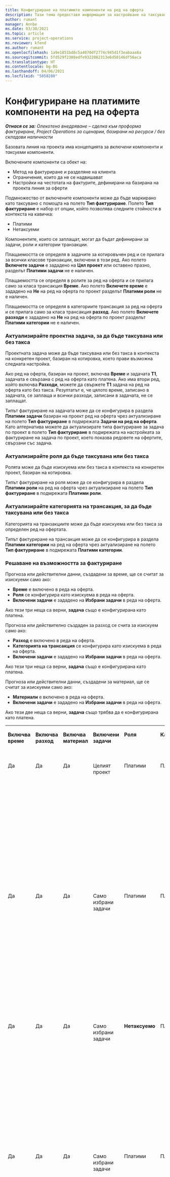 ```yaml
---
title: Конфигуриране на платимите компоненти на ред на оферта
description: Тази тема предоставя информация за настройване на таксувани и неначисляеми компоненти на базирана на проект линия за оферти.
author: rumant
manager: Annbe
ms.date: 03/30/2021
ms.topic: article
ms.service: project-operations
ms.reviewer: kfend
ms.author: rumant
ms.openlocfilehash: 1a9e1851bd8c5a4070df2774c945d1f3eabaaa8a
ms.sourcegitcommit: 5fd529f2308edfe9322082313e6d50146df56aca
ms.translationtype: HT
ms.contentlocale: bg-BG
ms.lasthandoff: 04/06/2021
ms.locfileid: "5858280"
---
```

# <a name="configure-the-chargeable-components-of-a-quote-line"></a>Конфигуриране на платимите компоненти на ред на оферта 

_**Отнася се за:** Олекотено внедряване – сделка към проформа фактуриране, Project Operations за сценарии, базирани на ресурси / без складови наличности_

Базовата линия на проекта има концепцията за *включени* компоненти и *таксуеми* компоненти.

Включените компоненти са обект на:

  - Метод на фактуриране и разделяне на клиента
  - Ограничения, които да не се надвишават 
  - Настройки на честотата на фактурите, дефинирани на базирана на проекта линия за оферти

Подмножество от включените компоненти може да бъде маркирано като таксувано с помощта на полето **Тип фактуриране**. Полето **Тип фактуриране** е набор от опции, който позволява следните стойности в контекста на кавичка:

  - Платими
  - Нетаксуеми

Компонентите, които се заплащат, могат да бъдат дефинирани за задачи, роли и категории транзакции.

Плащаемостта се определя в задачите за котировъчен ред и се прилага за всички класове транзакции, включени в този ред. Ако полето **Включете задачи** е зададено на **Цял проект** или оставено празно, разделът **Платими задачи** не е наличен.

Плащаемостта се определя в ролите за ред на оферта и се прилага само за класа трансакция **Време**. Ако полето **Включете време** е зададено на **Не** на ред на оферта по проект разделът **Платими роли** не е наличен.

Плащаемостта се определя в категориите трансакция за ред на оферта и се прилага само за класа трансакция **разход**. Ако полето **Включете разходи** е зададено на **Не** на ред на оферта по проект разделът **Платими категории** не е наличен.

### <a name="update-a-project-task-to-be-chargeable-or-non-chargeable"></a>Актуализирайте проектна задача, за да бъде таксувана или без такса

Проектната задача може да бъде таксувана или без такса в контекста на конкретен проект, базиран на котировка, което прави възможна следната настройка.

Ако ред на оферта, базиран на проект, включва **Време** и задачата **Т1**, задачата е свързана с ред на оферта като платена. Ако има втори ред, който включва **Разходи**, можете да свържете **Т1** задача на ред на оферта като без такса. Резултатът е, че цялото време, записано в задачата, се заплаща и всички разходи, записани в задачата, не се заплащат.

Типът фактуриране на задачата може да се конфигурира в раздела **Платими задачи** базиран на проект ред на оферта чрез актуализиране на полето **Тип фактуриране** в подмрежата **Задачи на ред на оферта**. Като алтернатива можете да актуализирате типа фактуриране за задача по проект в полето **Тип фактуриране** в подмрежата на настройката за фактуриране на задача по проект, което показва редовете на офертите, свързани със задача.

### <a name="update-a-role-to-be-chargeable-or-non-chargeable"></a>Актуализирайте роля да бъде таксувана или без такса

Ролята може да бъде изискуема или без такса в контекста на конкретен проект, базиран на котировка.

Типът фактуриране на роля може да се конфигурира в раздела **Платими роли** на ред на оферта чрез актуализиране на полето **Тип фактуриране** в подмрежата **Платими роли**.

### <a name="update-a-transaction-category-to-be-chargeable-or-non-chargeable"></a>Актуализирайте категорията на трансакция, за да бъде таксувана или без такса

Категорията на транзакциите може да бъде изискуема или без такса за определен ред на офертата.

Типът фактуриране на трансакция може да се конфигурира в раздела **Платими категории** на ред на оферта чрез актуализиране на полето **Тип фактуриране** в подмрежата **Платими категории**.

### <a name="resolve-chargeability"></a>Решаване на възможността за фактуриране
Прогноза или действителни данни, създадени за време, ще се считат за изискуеми само ако:

   - **Време** е включено в реда на оферта.
   - **Роля** се конфигурира като изискуема в реда на оферта.
   - **Включени задачи** е зададено на **Избрани задачи** в реда на оферта. 

Ако тези три неща са верни, **задача** също е конфигурирана като платена. 

Прогноза или действително създаден за разход се счита за изискуем само ако: 

   - **Разход** е включено в реда на оферта.
   - **Категорията на трансакция** се конфигурира като изискуема в реда на оферта.
   - **Включени задачи** е зададено на **Избрани задачи** в реда на оферта.

Ако тези три неща са верни, **задача** също е конфигурирана като платена. 

Прогноза или действителни данни, създадени за материал, ще се считат за изискуеми само ако:

   - **Материали** е включено в реда на оферта.
   - **Включени задачи** е зададено на **Избрани задачи** в реда на оферта.

Ако тези две неща са верни, **задача** също трябва да е конфигурирана като платена. 


<table border="0" cellspacing="0" cellpadding="0">
    <tbody>
        <tr>
            <td width="70" valign="top">
                <p>
                    <strong>Включва време</strong>
                </p>
            </td>
            <td width="78" valign="top">
                <p>
                    <strong>Включва разход</strong>
                    <strong></strong>
                </p>
            </td>
            <td width="63" valign="top">
                <p>
                    <strong>Включва материал</strong>
                    <strong></strong>
                </p>
            </td>
            <td width="75" valign="top">
                <p>
                    <strong>Включени задачи</strong>
                    <strong></strong>
                </p>
            </td>
            <td width="65" valign="top">
                <p>
                    <strong>Роля</strong>
                    <strong></strong>
                </p>
            </td>
            <td width="70" valign="top">
                <p>
                    <strong>Категория</strong>
                    <strong></strong>
                </p>
            </td>
            <td width="65" valign="top">
                <p>
                    <strong>Задача</strong>
                    <strong></strong>
                </p>
            </td>
            <td width="350" valign="top">
                <p>
                    <strong>Въздействие на таксуемостта</strong>
                </p>
            </td>
        </tr>
        <tr>
            <td width="70" valign="top">
                <p>
Да </p>
            </td>
            <td width="78" valign="top">
                <p>
Да </p>
            </td>
            <td width="63" valign="top">
                <p>
Да </p>
            </td>
            <td width="75" valign="top">
                <p>
Целият проект </p>
            </td>
            <td width="65" valign="top">
                <p>
Платими </p>
            </td>
            <td width="70" valign="top">
                <p>
Платими </p>
            </td>
            <td width="65" valign="top">
                <p>
Не може да се зададе </p>
            </td>
            <td width="350" valign="top">
                <p>
Таксуване по действително време: Платимо </p>
                <p>
Вид на фактурирането за действителни разходи: Платимо </p>
                <p>
Вид на фактурирането за действителни данни за материал: Платимо </p>
            </td>
        </tr>
        <tr>
            <td width="70" valign="top">
                <p>
Да </p>
            </td>
            <td width="78" valign="top">
                <p>
Да </p>
            </td>
            <td width="63" valign="top">
                <p>
Да </p>
            </td>
            <td width="75" valign="top">
                <p>
Само избрани задачи </p>
            </td>
            <td width="65" valign="top">
                <p>
Платими </p>
            </td>
            <td width="70" valign="top">
                <p>
Платими </p>
            </td>
            <td width="65" valign="top">
                <p>
Платими </p>
            </td>
            <td width="350" valign="top">
                <p>
Таксуване по действително време: Платимо </p>
                <p>
Вид на фактурирането за действителни разходи: Платимо </p>
                <p>
Вид на фактурирането за действителни данни за материал: Платимо </p>
            </td>
        </tr>
        <tr>
            <td width="70" valign="top">
                <p>
Да </p>
            </td>
            <td width="78" valign="top">
                <p>
Да </p>
            </td>
            <td width="63" valign="top">
                <p>
Да </p>
            </td>
            <td width="75" valign="top">
                <p>
Само избрани задачи </p>
            </td>
            <td width="65" valign="top">
                <p>
                    <strong>Нетаксуемо</strong>
                </p>
            </td>
            <td width="70" valign="top">
                <p>
Платими </p>
            </td>
            <td width="65" valign="top">
                <p>
Платими </p>
            </td>
            <td width="350" valign="top">
                <p>
Таксуване по действително време: <strong>Неплатимо</strong>
                </p>
                <p>
Вид на фактурирането за действителни разходи: Платимо </p>
                <p>
Вид на фактурирането за действителни данни за материал: Платимо </p>
            </td>
        </tr>
        <tr>
            <td width="70" valign="top">
                <p>
Да </p>
            </td>
            <td width="78" valign="top">
                <p>
Да </p>
            </td>
            <td width="63" valign="top">
                <p>
Да </p>
            </td>
            <td width="75" valign="top">
                <p>
Само избрани задачи </p>
            </td>
            <td width="65" valign="top">
                <p>
Платими </p>
            </td>
            <td width="70" valign="top">
                <p>
Платими </p>
            </td>
            <td width="65" valign="top">
                <p>
                    <strong>Нетаксуемо</strong>
                </p>
            </td>
            <td width="350" valign="top">
                <p>
Таксуване по действително време: <strong>Неплатимо</strong>
                </p>
                <p>
Вид на фактурирането за действителни разходи: <strong>Неплатимо</strong>
                </p>
                <p>
Вид на фактурирането за действителни данни за материал: <strong>Неплатимо</strong>
                </p>
            </td>
        </tr>
        <tr>
            <td width="70" valign="top">
                <p>
Да </p>
            </td>
            <td width="78" valign="top">
                <p>
Да </p>
            </td>
            <td width="63" valign="top">
                <p>
Да </p>
            </td>
            <td width="75" valign="top">
                <p>
Само избрани задачи </p>
            </td>
            <td width="65" valign="top">
                <p>
                    <strong>Нетаксуемо</strong>
                </p>
            </td>
            <td width="70" valign="top">
                <p>
Платими </p>
            </td>
            <td width="65" valign="top">
                <p>
                    <strong>Нетаксуемо</strong>
                </p>
            </td>
            <td width="350" valign="top">
                <p>
Таксуване по действително време: <strong>Неплатимо</strong>
                </p>
                <p>
Вид на фактурирането за действителни разходи: <strong>Неплатимо</strong>
                </p>
                <p>
Вид на фактурирането за действителни данни за материал: <strong>Неплатимо</strong>
                </p>
            </td>
        </tr>
        <tr>
            <td width="70" valign="top">
                <p>
Да </p>
            </td>
            <td width="78" valign="top">
                <p>
Да </p>
            </td>
            <td width="63" valign="top">
                <p>
Да </p>
            </td>
            <td width="75" valign="top">
                <p>
Само избрани задачи </p>
            </td>
            <td width="65" valign="top">
                <p>
                    <strong>Нетаксуемо</strong>
                </p>
            </td>
            <td width="70" valign="top">
                <p>
                    <strong>Нетаксуемо</strong>
                </p>
            </td>
            <td width="65" valign="top">
                <p>
Платими </p>
            </td>
            <td width="350" valign="top">
                <p>
Таксуване по действително време: <strong>Неплатимо</strong>
                </p>
                <p>
Вид на фактурирането за действителни разходи: <strong>Неплатимо</strong>
                </p>
                <p>
Вид на фактурирането за действителни данни за материал: Платимо </p>
            </td>
        </tr>
        <tr>
            <td width="70" valign="top">
                <p>
                    <strong>No</strong>
                </p>
            </td>
            <td width="78" valign="top">
                <p>
Да </p>
            </td>
            <td width="63" valign="top">
                <p>
Да </p>
            </td>
            <td width="75" valign="top">
                <p>
Целият проект </p>
            </td>
            <td width="65" valign="top">
                <p>
Не може да се зададе </p>
            </td>
            <td width="70" valign="top">
                <p>
                    <strong>Платими</strong>
                </p>
            </td>
            <td width="65" valign="top">
                <p>
Не може да се зададе </p>
            </td>
            <td width="350" valign="top">
                <p>
Таксуване по действително време: <strong>Неналично</strong>
                </p>
                <p>
Вид на фактурирането за действителни разходи: Платимо </p>
                <p>
Вид на фактурирането за действителни данни за материал: Платимо </p>
            </td>
        </tr>
        <tr>
            <td width="70" valign="top">
                <p>
                    <strong>No</strong>
                </p>
            </td>
            <td width="78" valign="top">
                <p>
Да </p>
            </td>
            <td width="63" valign="top">
                <p>
Да </p>
            </td>
            <td width="75" valign="top">
                <p>
Целият проект </p>
            </td>
            <td width="65" valign="top">
                <p>
Не може да се зададе </p>
            </td>
            <td width="70" valign="top">
                <p>
                    <strong>Нетаксуемо</strong>
                </p>
            </td>
            <td width="65" valign="top">
                <p>
Не може да се зададе </p>
            </td>
            <td width="350" valign="top">
                <p>
Таксуване по действително време: <strong>Неналично</strong>
                </p>
                <p>
Вид на фактурирането за действителни разходи: <strong>Неплатимо</strong>
                </p>
                <p>
Вид на фактурирането за действителни данни за материал: Платимо </p>
            </td>
        </tr>
        <tr>
            <td width="70" valign="top">
                <p>
Да </p>
            </td>
            <td width="78" valign="top">
                <p>
                    <strong>No</strong>
                </p>
            </td>
            <td width="63" valign="top">
                <p>
Да </p>
            </td>
            <td width="75" valign="top">
                <p>
Целият проект </p>
            </td>
            <td width="65" valign="top">
                <p>
Платими </p>
            </td>
            <td width="70" valign="top">
                <p>
Не може да се зададе </p>
            </td>
            <td width="65" valign="top">
                <p>
Не може да се зададе </p>
            </td>
            <td width="350" valign="top">
                <p>
Таксуване по действително време: Платимо </p>
                <p>
Вид на фактурирането за действителни разходи: <strong>Неналично</strong>
                </p>
                <p>
Вид на фактурирането за действителни данни за материал: Платимо </p>
            </td>
        </tr>
        <tr>
            <td width="70" valign="top">
                <p>
Да </p>
            </td>
            <td width="78" valign="top">
                <p>
                    <strong>No</strong>
                </p>
            </td>
            <td width="63" valign="top">
                <p>
Да </p>
            </td>
            <td width="75" valign="top">
                <p>
Целият проект </p>
            </td>
            <td width="65" valign="top">
                <p>
                    <strong>Нетаксуемо</strong>
                </p>
            </td>
            <td width="70" valign="top">
                <p>
Не може да се зададе </p>
            </td>
            <td width="65" valign="top">
                <p>
Не може да се зададе </p>
            </td>
            <td width="350" valign="top">
                <p>
Таксуване по действително време: <strong>Неплатимо </strong>
                </p>
                <p>
Вид на фактурирането за действителни разходи: <strong>Неналично</strong>
                </p>
                <p>
Вид на фактурирането за действителни данни за материал: Платимо </p>
            </td>
        </tr>
        <tr>
            <td width="70" valign="top">
                <p>
Да </p>
            </td>
            <td width="78" valign="top">
                <p>
Да </p>
            </td>
            <td width="63" valign="top">
                <p>
                    <strong>No</strong>
                </p>
            </td>
            <td width="75" valign="top">
                <p>
Целият проект </p>
            </td>
            <td width="65" valign="top">
                <p>
Платими </p>
            </td>
            <td width="70" valign="top">
                <p>
Платими </p>
            </td>
            <td width="65" valign="top">
                <p>
Не може да се зададе </p>
            </td>
            <td width="350" valign="top">
                <p>
Таксуване по действително време: Платимо </p>
                <p>
Вид на фактурирането за действителни разходи: Платимо </p>
                <p>
Вид на фактурирането за действителни данни за материали: <strong>Неналично</strong>
                </p>
            </td>
        </tr>
        <tr>
            <td width="70" valign="top">
                <p>
Да </p>
            </td>
            <td width="78" valign="top">
                <p>
Да </p>
            </td>
            <td width="63" valign="top">
                <p>
                    <strong>No</strong>
                </p>
            </td>
            <td width="75" valign="top">
                <p>
Целият проект </p>
            </td>
            <td width="65" valign="top">
                <p>
                    <strong>Нетаксуемо</strong>
                </p>
            </td>
            <td width="70" valign="top">
                <p>
                    <strong>Нетаксуеми</strong>
                </p>
            </td>
            <td width="65" valign="top">
                <p>
Не може да се зададе </p>
            </td>
            <td width="350" valign="top">
                <p>
Таксуване по действително време: <strong>Неплатимо </strong>
                </p>
                <p>
Вид на фактурирането за действителни разходи: <strong>Неплатимо</strong>
                </p>
                <p>
Вид на фактурирането за действителни данни за материали: <strong>Неналично</strong>
                </p>
            </td>
        </tr>
    </tbody>
</table>



[!INCLUDE[footer-include](../../includes/footer-banner.md)]
